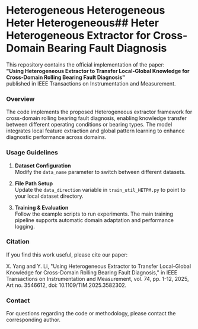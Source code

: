 # Heterogeneous Heterogeneous Heter Heterogeneous## Heter Heterogeneous Extractor for Cross-Domain Bearing Fault Diagnosis

This repository contains the official implementation of the paper:  
**"Using Heterogeneous Extractor to Transfer Local-Global Knowledge for Cross-Domain Rolling Bearing Fault Diagnosis"**  
published in IEEE Transactions on Instrumentation and Measurement.

### Overview
The code implements the proposed Heterogeneous extractor framework for cross-domain rolling bearing fault diagnosis, enabling knowledge transfer between different operating conditions or bearing types. The model integrates local feature extraction and global pattern learning to enhance diagnostic performance across domains.

### Usage Guidelines
1. **Dataset Configuration**  
   Modify the `data_name` parameter to switch between different datasets.

2. **File Path Setup**  
   Update the `data_direction` variable in `train_util_HETPM.py` to point to your local dataset directory.

3. **Training & Evaluation**  
   Follow the example scripts to run experiments. The main training pipeline supports automatic domain adaptation and performance logging.

### Citation
If you find this work useful, please cite our paper:

X. Yang and Y. Li, "Using Heterogeneous Extractor to Transfer Local-Global Knowledge for Cross-Domain Rolling Bearing Fault Diagnosis," in IEEE Transactions on Instrumentation and Measurement, vol. 74, pp. 1-12, 2025, Art no. 3546612, doi: 10.1109/TIM.2025.3582302.

### Contact
For questions regarding the code or methodology, please contact the corresponding author.
